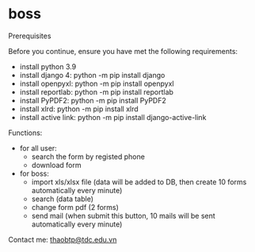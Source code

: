 # boss
Prerequisites

Before you continue, ensure you have met the following requirements:

* install python 3.9
* install django 4: python -m pip install django
* install openpyxl: python -m pip install openpyxl
* install reportlab: python -m pip install reportlab
* install PyPDF2: python -m pip install PyPDF2
* install xlrd: python -m pip install xlrd
* install active link: python -m pip install django-active-link

Functions:
- for all user: 
  + search the form by registed phone
  + download form
- for boss: 
  + import xls/xlsx file (data will be added to DB, then create 10 forms automatically every minute)
  + search (data table)
  + change form pdf (2 forms)
  + send mail (when submit this button, 10 mails will be sent automatically every minute)
  
Contact me: thaobtp@tdc.edu.vn
